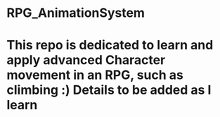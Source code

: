 # RPG_AnimationSystem
# This repo is dedicated to learn and apply advanced Character movement in an RPG, such as climbing :) Details to be added as I learn
